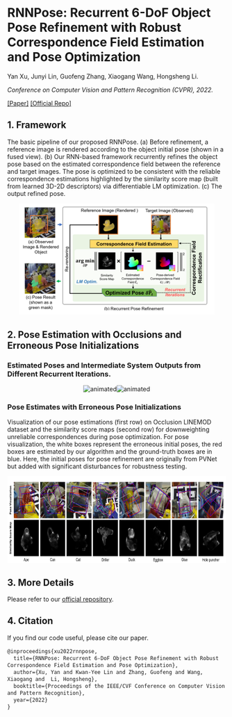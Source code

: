 # RNNPose: Recurrent 6-DoF Object Pose Refinement with Robust Correspondence Field Estimation and Pose Optimization

Yan Xu, Junyi Lin, Guofeng Zhang, Xiaogang Wang, Hongsheng Li. 

*Conference on Computer Vision and Pattern Recognition (CVPR), 2022.*

[[Paper]](https://scholar.google.com/scholar?hl=zh-CN&as_sdt=0%2C5&q=RNNPose%3A+Recurrent+6-DoF+Object+Pose+Refinement+with+Robust+Correspondence+Field+Estimation+and+Pose+Optimization&btnG=) 
[[Official Repo]](https://github.com/DecaYale/RNNPose) 






## 1. Framework 
The basic pipeline of our proposed RNNPose.  (a) Before refinement, a reference image is rendered according to the object initial pose (shown in a fused view).
(b) Our RNN-based framework recurrently refines the object pose based on the estimated correspondence field between the reference and target images. The pose is optimized to be consistent with the reliable correspondence estimations highlighted by the similarity score map (built from learned 3D-2D descriptors) via differentiable LM optimization.  (c) The output refined pose.  

<!-- ![image info](./demo/framework.png) -->
<p align="center">
<img src="./demo/idea.png" alt="alt text" width="450"/>
</p>

## 2. Pose Estimation with Occlusions and Erroneous Pose Initializations


### Estimated Poses and Intermediate System Outputs from Different Recurrent Iterations. 

<p align="center">
 <img src="demo/ape_short_small.gif" alt="animated" height=400/><img src="demo/driller_short_small.gif" alt="animated" height=400/>
</p>


### Pose Estimates with Erroneous Pose Initializations
Visualization of our pose estimations (first row) on Occlusion LINEMOD dataset and the similarity score maps (second row) for downweighting unreliable correspondences during pose optimization. 
For pose visualization, the white boxes represent the erroneous initial poses, the red boxes are estimated by our algorithm and the ground-truth boxes are in blue. Here, the initial poses for pose refinement are originally from PVNet but added with significant disturbances for robustness testing. 
<center class="half">
  <img src="./demo/est_vis.png" height=200 > 
</center>



## 3. More Details
Please refer to our [official repository](https://github.com/DecaYale/RNNPose). 

## 4. Citation
If you find our code useful, please cite our paper. 
```
@inproceedings{xu2022rnnpose,
  title={RNNPose: Recurrent 6-DoF Object Pose Refinement with Robust Correspondence Field Estimation and Pose Optimization},
  author={Xu, Yan and Kwan-Yee Lin and Zhang, Guofeng and Wang, Xiaogang and  Li, Hongsheng},
  booktitle={Proceedings of the IEEE/CVF Conference on Computer Vision and Pattern Recognition},
  year={2022}
}
```


<!-- ## 7. Acknowledgement

The skeleton of this code is borrowed from [RSLO](https://github.com/DecaYale/RSLO). We also would like to thank the public codebases [PVNet](https://github.com/zju3dv/pvnet), [RAFT](https://github.com/princeton-vl/RAFT), [SuperGlue](https://github.com/magicleap/SuperGluePretrainedNetwork) and [DeepV2D](https://github.com/princeton-vl/DeepV2D).  -->

<!-- ## TODO List and ETA
- [x] Inference code and pretrained models (25/12/2021)
- [ ] Training code
- [ ] Code cleaning and improvement -->





